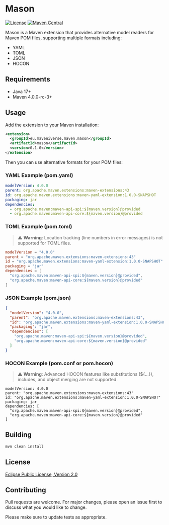 # Mason
[![License](https://img.shields.io/badge/License-EPL--2.0-blue.svg)](https://opensource.org/licenses/EPL-2.0) [![Maven Central](https://img.shields.io/maven-central/v/eu.maveniverse.maven.mason/mason.svg?label=Maven%20Central)](https://search.maven.org/artifact/org.jline/jline)

Mason is a Maven extension that provides alternative model readers for Maven POM files, supporting multiple formats including:

* YAML
* TOML
* JSON
* HOCON

## Requirements

* Java 17+
* Maven 4.0.0-rc-3+

## Usage

Add the extension to your Maven installation:

```xml
<extension>
  <groupId>eu.maveniverse.maven.mason</groupId>
  <artifactId>mason</artifactId>
  <version>0.1.0</version>
</extension>
```

Then you can use alternative formats for your POM files:

### YAML Example (pom.yaml)

```yaml
modelVersion: 4.0.0
parent: org.apache.maven.extensions:maven-extensions:43
id: org.apache.maven.extensions:maven-yaml-extension:1.0.0-SNAPSHOT
packaging: jar
dependencies:
  - org.apache.maven:maven-api-spi:${maven.version}@provided
  - org.apache.maven:maven-api-core:${maven.version}@provided
```

### TOML Example (pom.toml)

> ⚠️ **Warning**: Location tracking (line numbers in error messages) is not supported for TOML files.

```toml
modelVersion = "4.0.0"
parent = "org.apache.maven.extensions:maven-extensions:43"
id = "org.apache.maven.extensions:maven-yaml-extension:1.0.0-SNAPSHOT"
packaging = "jar"
dependencies = [
  "org.apache.maven:maven-api-spi:${maven.version}@provided",
  "org.apache.maven:maven-api-core:${maven.version}@provided"
]
```

### JSON Example (pom.json)

```json
{
  "modelVersion": "4.0.0",
  "parent": "org.apache.maven.extensions:maven-extensions:43",
  "id": "org.apache.maven.extensions:maven-yaml-extension:1.0.0-SNAPSHOT",
  "packaging": "jar",
  "dependencies": [
    "org.apache.maven:maven-api-spi:${maven.version}@provided",
    "org.apache.maven:maven-api-core:${maven.version}@provided"
  ]
}
```

### HOCON Example (pom.conf or pom.hocon)

> ⚠️ **Warning**: Advanced HOCON features like substitutions (${...}), includes, and object merging are not supported.

```hocon
modelVersion: 4.0.0
parent: "org.apache.maven.extensions:maven-extensions:43"
id: "org.apache.maven.extensions:maven-yaml-extension:1.0.0-SNAPSHOT"
packaging: jar
dependencies: [
  "org.apache.maven:maven-api-spi:${maven.version}@provided",
  "org.apache.maven:maven-api-core:${maven.version}@provided"
]
```

## Building

```bash
mvn clean install
```

## License

[Eclipse Public License, Version 2.0](https://opensource.org/licenses/EPL-2.0)

## Contributing

Pull requests are welcome. For major changes, please open an issue first to discuss what you would like to change.

Please make sure to update tests as appropriate.